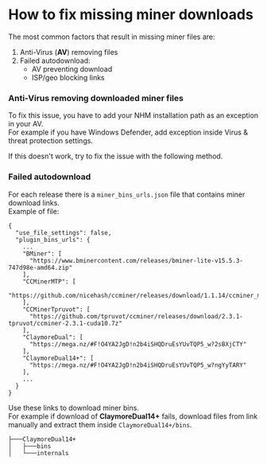 # How to fix missing miner downloads

The most common factors that result in missing miner files are:
1. Anti-Virus (**AV**) removing files
2. Failed autodownload: 
    * AV preventing download
    * ISP/geo blocking links

### Anti-Virus removing downloaded miner files

To fix this issue, you have to add your NHM installation path as an exception in your AV.<br>
For example if you have Windows Defender, add exception inside Virus & threat protection settings.

If this doesn't work, try to fix the issue with the following method.

### Failed autodownload

For each release there is a `miner_bins_urls.json` file that contains miner download links.<br>
Example of file:
```
{
  "use_file_settings": false,
  "plugin_bins_urls": {
    ...
    "BMiner": [
      "https://www.bminercontent.com/releases/bminer-lite-v15.5.3-747d98e-amd64.zip"
    ],
    "CCMinerMTP": [
      "https://github.com/nicehash/ccminer/releases/download/1.1.14/ccminer_mtp.7z"
    ],
    "CCMinerTpruvot": [
      "https://github.com/tpruvot/ccminer/releases/download/2.3.1-tpruvot/ccminer-2.3.1-cuda10.7z"
    ],
    "ClaymoreDual": [
      "https://mega.nz/#F!O4YA2JgD!n2b4iSHQDruEsYUvTQP5_w?2sBXjCTY"
    ],
    "ClaymoreDual14+": [
      "https://mega.nz/#F!O4YA2JgD!n2b4iSHQDruEsYUvTQP5_w?ngYyTARY"
    ],
    ...
  }
}
```

Use these links to download miner bins.<br>
For example if download of **ClaymoreDual14+** fails, download files from link manually and extract them inside `ClaymoreDual14+/bins`.
```
├───ClaymoreDual14+
│   ├───bins
│   └───internals
```
